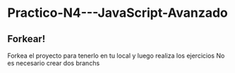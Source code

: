 # Practico-N4---JavaScript-Avanzado

## Forkear!

Forkea el proyecto para tenerlo en tu local y luego realiza los ejercicios
No es necesario crear dos branchs
